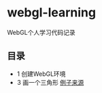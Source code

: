 # webgl-learning
WebGL个人学习代码记录

## 目录
- 1 创建WebGL环境
- 3 画一个三角形
[例子来源](https://webglfundamentals.org/webgl/lessons/webgl-fundamentals.html)
